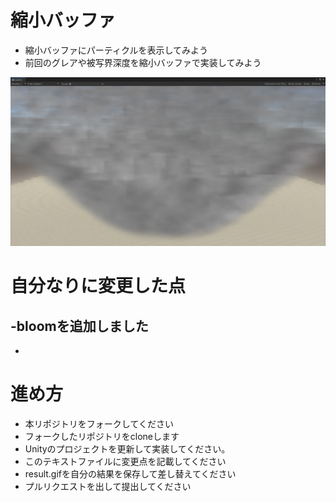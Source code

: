 # 縮小バッファ

* 縮小バッファにパーティクルを表示してみよう
* 前回のグレアや被写界深度を縮小バッファで実装してみよう

![結果画像](result.png)

# 自分なりに変更した点

-bloomを追加しました
-
-

# 進め方

- 本リポジトリをフォークしてください
- フォークしたリポジトリをcloneします
- Unityのプロジェクトを更新して実装してください。
- このテキストファイルに変更点を記載してください
- result.gifを自分の結果を保存して差し替えてください
- プルリクエストを出して提出してください

